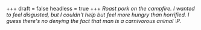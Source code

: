 
+++
draft = false
headless = true
+++
_Roast pork on the campfire. I wanted to feel disgusted, but I couldn't help but feel more hungry than horrified. I guess there's no denying the fact that man is a carnivorous animal :P._
